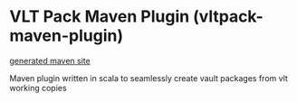 VLT Pack Maven Plugin (vltpack-maven-plugin)
====================
[generated maven site](http://adamcin.net/vltpack-maven-plugin)

Maven plugin written in scala to seamlessly create vault packages from vlt working copies